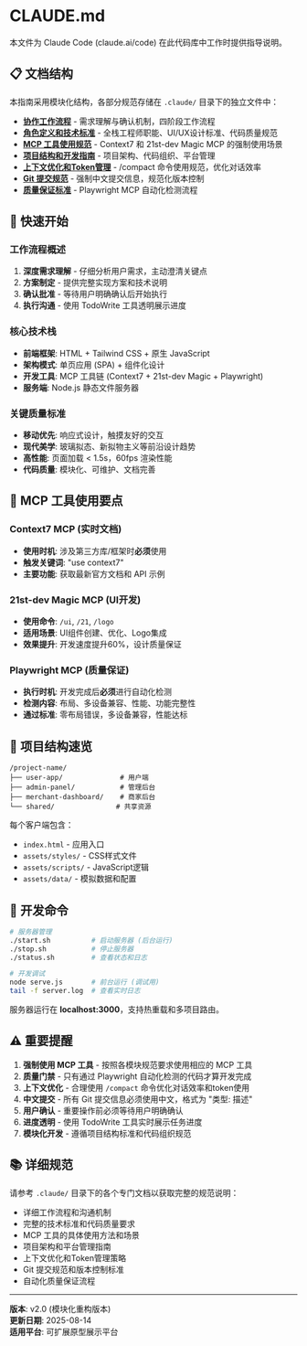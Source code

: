 # CLAUDE.md

本文件为 Claude Code (claude.ai/code) 在此代码库中工作时提供指导说明。

## 📋 文档结构

本指南采用模块化结构，各部分规范存储在 `.claude/` 目录下的独立文件中：

- **[协作工作流程](.claude/workflow.md)** - 需求理解与确认机制，四阶段工作流程
- **[角色定义和技术标准](.claude/roles-and-standards.md)** - 全栈工程师职能、UI/UX设计标准、代码质量规范
- **[MCP 工具使用规范](.claude/mcp-usage.md)** - Context7 和 21st-dev Magic MCP 的强制使用场景
- **[项目结构和开发指南](.claude/project-structure.md)** - 项目架构、代码组织、平台管理
- **[上下文优化和Token管理](.claude/context-optimization.md)** - /compact 命令使用规范，优化对话效率
- **[Git 提交规范](.claude/git-standards.md)** - 强制中文提交信息，规范化版本控制
- **[质量保证标准](.claude/quality-assurance.md)** - Playwright MCP 自动化检测流程

## 🚀 快速开始

### 工作流程概述
1. **深度需求理解** - 仔细分析用户需求，主动澄清关键点
2. **方案制定** - 提供完整实现方案和技术说明  
3. **确认批准** - 等待用户明确确认后开始执行
4. **执行沟通** - 使用 TodoWrite 工具透明展示进度

### 核心技术栈
- **前端框架**: HTML + Tailwind CSS + 原生 JavaScript
- **架构模式**: 单页应用 (SPA) + 组件化设计
- **开发工具**: MCP 工具链 (Context7 + 21st-dev Magic + Playwright)
- **服务端**: Node.js 静态文件服务器

### 关键质量标准
- **移动优先**: 响应式设计，触摸友好的交互
- **现代美学**: 玻璃拟态、新拟物主义等前沿设计趋势
- **高性能**: 页面加载 < 1.5s，60fps 渲染性能
- **代码质量**: 模块化、可维护、文档完善

## 🎯 MCP 工具使用要点

### Context7 MCP (实时文档)
- **使用时机**: 涉及第三方库/框架时**必须**使用
- **触发关键词**: "use context7"
- **主要功能**: 获取最新官方文档和 API 示例

### 21st-dev Magic MCP (UI开发)
- **使用命令**: `/ui`, `/21`, `/logo`
- **适用场景**: UI组件创建、优化、Logo集成
- **效果提升**: 开发速度提升60%，设计质量保证

### Playwright MCP (质量保证)
- **执行时机**: 开发完成后**必须**进行自动化检测
- **检测内容**: 布局、多设备兼容、性能、功能完整性
- **通过标准**: 零布局错误，多设备兼容，性能达标

## 📁 项目结构速览

```
/project-name/
├── user-app/              # 用户端
├── admin-panel/           # 管理后台
├── merchant-dashboard/    # 商家后台
└── shared/               # 共享资源
```

每个客户端包含：
- `index.html` - 应用入口
- `assets/styles/` - CSS样式文件
- `assets/scripts/` - JavaScript逻辑
- `assets/data/` - 模拟数据和配置

## 🔧 开发命令

```bash
# 服务器管理
./start.sh          # 启动服务器 (后台运行)
./stop.sh           # 停止服务器  
./status.sh         # 查看状态和日志

# 开发调试
node serve.js       # 前台运行 (调试用)
tail -f server.log  # 查看实时日志
```

服务器运行在 **localhost:3000**，支持热重载和多项目路由。

## ⚠️ 重要提醒

1. **强制使用 MCP 工具** - 按照各模块规范要求使用相应的 MCP 工具
2. **质量门禁** - 只有通过 Playwright 自动化检测的代码才算开发完成
3. **上下文优化** - 合理使用 `/compact` 命令优化对话效率和token使用
4. **中文提交** - 所有 Git 提交信息必须使用中文，格式为 "类型: 描述"
5. **用户确认** - 重要操作前必须等待用户明确确认
6. **进度透明** - 使用 TodoWrite 工具实时展示任务进度
7. **模块化开发** - 遵循项目结构标准和代码组织规范

## 📚 详细规范

请参考 `.claude/` 目录下的各个专门文档以获取完整的规范说明：

- 详细工作流程和沟通机制
- 完整的技术标准和代码质量要求  
- MCP 工具的具体使用方法和场景
- 项目架构和平台管理指南
- 上下文优化和Token管理策略
- Git 提交规范和版本控制标准
- 自动化质量保证流程

---

**版本**: v2.0 (模块化重构版本)  
**更新日期**: 2025-08-14  
**适用平台**: 可扩展原型展示平台